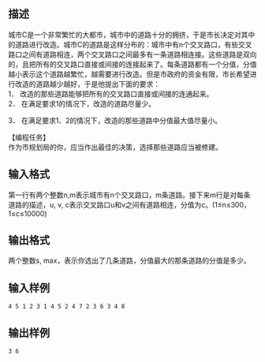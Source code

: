 ## 描述

城市C是一个非常繁忙的大都市，城市中的道路十分的拥挤，于是市长决定对其中的道路进行改造。城市C的道路是这样分布的：城市中有n个交叉路口，有些交叉路口之间有道路相连，两个交叉路口之间最多有一条道路相连接。这些道路是双向的，且把所有的交叉路口直接或间接的连接起来了。每条道路都有一个分值，分值越小表示这个道路越繁忙，越需要进行改造。但是市政府的资金有限，市长希望进行改造的道路越少越好，于是他提出下面的要求：<br /> 1． 改造的那些道路能够把所有的交叉路口直接或间接的连通起来。<br /> 2． 在满足要求1的情况下，改造的道路尽量少。<br /> <p> 3． 在满足要求1、2的情况下，改造的那些道路中分值最大值尽量小。 </p> <p> 【编程任务】<br /> 作为市规划局的你，应当作出最佳的决策，选择那些道路应当被修建。 </p>

## 输入格式

第一行有两个整数n,m表示城市有n个交叉路口，m条道路。接下来m行是对每条道路的描述，u, v, c表示交叉路口u和v之间有道路相连，分值为c。(1≤n≤300，1≤c≤10000)

## 输出格式

两个整数s, max，表示你选出了几条道路，分值最大的那条道路的分值是多少。

## 输入样例

```plaintext
4 5 1 2 3 1 4 5 2 4 7 2 3 6 3 4 8
```

## 输出样例

```plaintext
3 6
```



 



 

